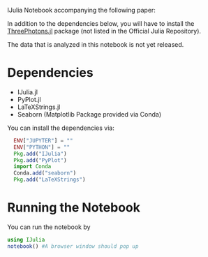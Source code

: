 IJulia Notebook accompanying the following paper:

In addition to the dependencies below, you will have to install the [ThreePhotons.jl](https://github.com/h4rm/ThreePhotons.jl) package (not listed in the Official Julia Repository).

The data that is analyzed in this notebook is not yet released.

Dependencies
=============

* IJulia.jl
* PyPlot.jl
* LaTeXStrings.jl
* Seaborn (Matplotlib Package provided via Conda)

You can install the dependencies via:

```julia
  ENV["JUPYTER"] = ""
  ENV["PYTHON"] = ""
  Pkg.add("IJulia")
  Pkg.add("PyPlot")
  import Conda
  Conda.add("seaborn")
  Pkg.add("LaTeXStrings")
```

Running the Notebook
=====================

You can run the notebook by

```julia
using IJulia
notebook() #A browser window should pop up
```
